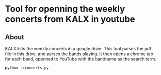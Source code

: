 # Tool for openning the weekly concerts from KALX in youtube

## About

KALX lists the weekly concerts in a google drive.
This tool parses the pdf file in this drive, and parses the bands playing.
It then opens a chrome tab for each band, openned to YouTube with the bandname as the search term.

`python ./concerts.py`
